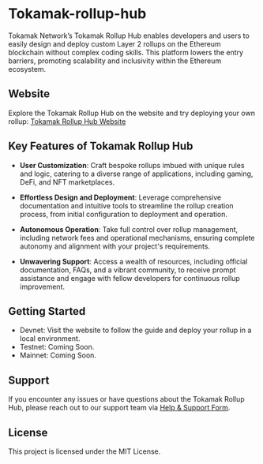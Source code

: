 # Tokamak-rollup-hub

Tokamak Network’s Tokamak Rollup Hub enables developers and users to easily design and deploy custom Layer 2 rollups on the Ethereum blockchain without complex coding skills. This platform lowers the entry barriers, promoting scalability and inclusivity within the Ethereum ecosystem.

## Website

Explore the Tokamak Rollup Hub on the website and try deploying your own rollup:
[Tokamak Rollup Hub Website](https://rolluphub.tokamak.network/)

## Key Features of Tokamak Rollup Hub

- **User Customization**: Craft bespoke rollups imbued with unique rules and logic, catering to a diverse range of applications, including gaming, DeFi, and NFT marketplaces.

- **Effortless Design and Deployment**: Leverage comprehensive documentation and intuitive tools to streamline the rollup creation process, from initial configuration to deployment and operation.

- **Autonomous Operation**: Take full control over rollup management, including network fees and operational mechanisms, ensuring complete autonomy and alignment with your project's requirements.

- **Unwavering Support**: Access a wealth of resources, including official documentation, FAQs, and a vibrant community, to receive prompt assistance and engage with fellow developers for continuous rollup improvement.

## Getting Started

- Devnet: Visit the website to follow the guide and deploy your rollup in a local environment.
- Testnet: Coming Soon.
- Mainnet: Coming Soon.

## Support

If you encounter any issues or have questions about the Tokamak Rollup Hub, please reach out to our support team via [Help & Support Form](https://docs.google.com/forms/d/e/1FAIpQLSc6pHHABsnIZ2MvcEa57VCtSNTRXHAaFjBLQYf1LbiMB_81OA/viewform).

## License

This project is licensed under the MIT License.
